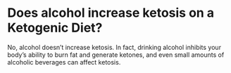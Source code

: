 # Does alcohol increase ketosis on a Ketogenic Diet?

No, alcohol doesn’t increase ketosis. In fact, drinking alcohol inhibits your body’s ability to burn fat and generate ketones, and even small amounts of alcoholic beverages can affect ketosis.